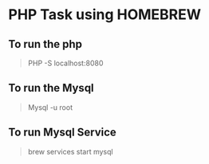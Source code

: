 # PHP Task using HOMEBREW

## To run the php
>PHP -S localhost:8080

## To run the Mysql
>Mysql -u root

## To run Mysql Service
>brew services start mysql
